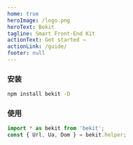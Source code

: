 ```yaml
---
home: true
heroImage: /logo.png
heroText: Bekit
tagline: Smart Front-End Kit
actionText: Get started →
actionLink: /guide/
footer: null
---
```


### 安装
```bash
npm install bekit -D
```
### 使用
```javascript
import * as bekit from 'bekit';
const { Url, Ua, Dom } = bekit.helper;
```

